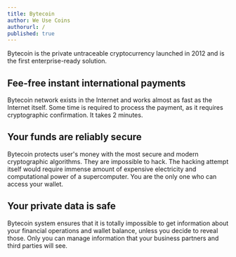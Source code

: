 ```yaml
---
title: Bytecoin
author: We Use Coins
authorurl: /
published: true
---
```


<p>Bytecoin is the private untraceable cryptocurrency launched in 2012 and is the first enterprise-ready solution.
<h2>Fee-free instant international payments</h2>
<p>Bytecoin network exists in the Internet and works almost as fast as the Internet itself. Some time is required to process the payment, as it requires cryptographic confirmation. It takes 2 minutes. </p>
<h2>Your funds are reliably secure</h2>
<p>Bytecoin protects user's money with the most secure and modern cryptographic algorithms. They are impossible to hack. The hacking attempt itself would require immense amount of expensive electricity and computational power of a supercomputer. You are the only one who can access your wallet.</p>
<h2>Your private data is safe</h2>
<p>Bytecoin system ensures that it is totally impossible to get information about your financial operations and wallet balance, unless you decide to reveal those. Only you can manage information that your business partners and third parties will see.